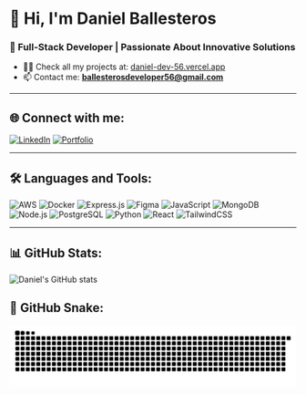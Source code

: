 # 👋 Hi, I'm **Daniel Ballesteros**
### 🚀 Full-Stack Developer | Passionate About Innovative Solutions

- 👨‍💻 Check all my projects at: [daniel-dev-56.vercel.app](https://daniel-dev-56.vercel.app)
- 📫 Contact me: **ballesterosdeveloper56@gmail.com**

---

## 🌐 Connect with me:
[![LinkedIn](https://img.shields.io/badge/LinkedIn-%230077B5.svg?&style=for-the-badge&logo=linkedin&logoColor=white)](https://linkedin.com/in/daniel-ballesteros-44b70817b)
[![Portfolio](https://img.shields.io/badge/Portfolio-%23000000.svg?&style=for-the-badge&logo=About.me&logoColor=white)](https://daniel-dev-56.vercel.app)

---

## 🛠 Languages and Tools:
![AWS](https://img.shields.io/badge/AWS-232F3E?style=for-the-badge&logo=amazon-aws&logoColor=white)
![Docker](https://img.shields.io/badge/Docker-2496ED?style=for-the-badge&logo=docker&logoColor=white)
![Express.js](https://img.shields.io/badge/Express.js-404D59?style=for-the-badge)
![Figma](https://img.shields.io/badge/Figma-F24E1E?style=for-the-badge&logo=figma&logoColor=white)
![JavaScript](https://img.shields.io/badge/JavaScript-F7DF1E?style=for-the-badge&logo=javascript&logoColor=black)
![MongoDB](https://img.shields.io/badge/MongoDB-4EA94B?style=for-the-badge&logo=mongodb&logoColor=white)
![Node.js](https://img.shields.io/badge/Node.js-43853D?style=for-the-badge&logo=node-dot-js&logoColor=white)
![PostgreSQL](https://img.shields.io/badge/PostgreSQL-316192?style=for-the-badge&logo=postgresql&logoColor=white)
![Python](https://img.shields.io/badge/Python-3776AB?style=for-the-badge&logo=python&logoColor=white)
![React](https://img.shields.io/badge/React-20232A?style=for-the-badge&logo=react&logoColor=61DAFB)
![TailwindCSS](https://img.shields.io/badge/Tailwind_CSS-38B2AC?style=for-the-badge&logo=tailwind-css&logoColor=white)

---

## 📊 GitHub Stats:
![Daniel's GitHub stats](https://github-readme-stats.vercel.app/api?username=BallesterosDev56&show_icons=true&theme=radical)

## 🐍 GitHub Snake:
![snake gif](https://github.com/BallesterosDev56/BallesterosDev56/blob/main/output/github-contribution-grid-snake.svg)
